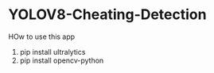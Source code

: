 # YOLOV8-Cheating-Detection

HOw to use this app

1. pip install ultralytics
2. pip install opencv-python

